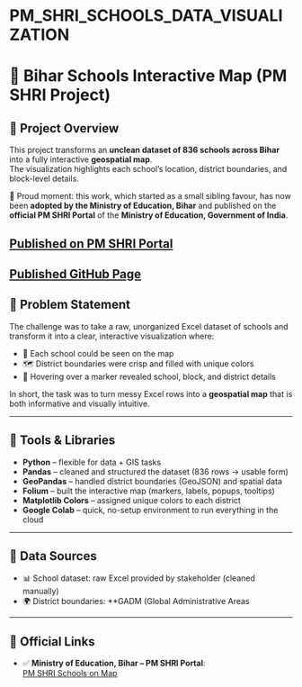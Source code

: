 # PM_SHRI_SCHOOLS_DATA_VISUALIZATION
# 📍 Bihar Schools Interactive Map (PM SHRI Project)

## 🔹 Project Overview  
This project transforms an **unclean dataset of 836 schools across Bihar** into a fully interactive **geospatial map**.  
The visualization highlights each school’s location, district boundaries, and block-level details.  

📢 Proud moment: this work, which started as a small sibling favour, has now been **adopted by the Ministry of Education, Bihar** and published on the **official PM SHRI Portal** of the **Ministry of Education, Government of India**.  

[Published on PM SHRI Portal](https://tracker.bepcssa.in/PMShri_School/PM_Shri_School_On_Map.aspx)
---
[Published GitHub Page](https://beginnersluck1810.github.io/Geospatial_Mapping_of_Bihar_Schools/)
---

## 🔹 Problem Statement  
The challenge was to take a raw, unorganized Excel dataset of schools and transform it into a clear, interactive visualization where:  
- 🏫 Each school could be seen on the map  
- 🗺️ District boundaries were crisp and filled with unique colors  
- 📝 Hovering over a marker revealed school, block, and district details  

In short, the task was to turn messy Excel rows into a **geospatial map** that is both informative and visually intuitive.

---

## 🔹 Tools & Libraries  
- **Python** – flexible for data + GIS tasks  
- **Pandas** – cleaned and structured the dataset (836 rows → usable form)  
- **GeoPandas** – handled district boundaries (GeoJSON) and spatial data  
- **Folium** – built the interactive map (markers, labels, popups, tooltips)  
- **Matplotlib Colors** – assigned unique colors to each district  
- **Google Colab** – quick, no-setup environment to run everything in the cloud  

---

## 🔹 Data Sources  
- 📊 School dataset: raw Excel provided by stakeholder (cleaned manually)  
- 🌍 District boundaries: **GADM (Global Administrative Areas

---

## 🔹 Official Links  
- ✅ **Ministry of Education, Bihar – PM SHRI Portal**:  
  [PM SHRI Schools on Map]( https://tracker.bepcssa.in/PMShri_School/PM_Shri_School_On_Map.aspx )  




